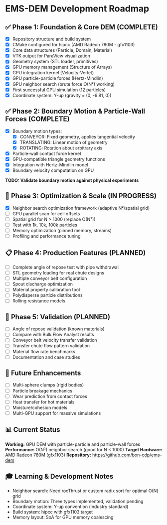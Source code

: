 # EMS-DEM Development Roadmap

## ✅ Phase 1: Foundation & Core DEM (COMPLETE)
- [x] Repository structure and build system
- [x] CMake configured for hipcc (AMD Radeon 780M - gfx1103)
- [x] Core data structures (Particle, Domain, Material)
- [x] VTK output for ParaView visualization
- [x] Geometry system (STL loader, primitives)
- [x] GPU memory management (Structure of Arrays)
- [x] GPU integration kernel (Velocity-Verlet)
- [x] GPU particle-particle forces (Hertz-Mindlin)
- [x] GPU neighbor search (brute force O(N²) working)
- [x] First successful GPU simulation (12 particles)
- [x] Coordinate system: Y-up (gravity = (0, -9.81, 0))

## ✅ Phase 2: Boundary Motion & Particle-Wall Forces (COMPLETE)
- [x] Boundary motion types:
  - [x] CONVEYOR: Fixed geometry, applies tangential velocity
  - [x] TRANSLATING: Linear motion of geometry
  - [x] ROTATING: Rotation about arbitrary axis
- [x] Particle-wall contact force kernel
- [x] GPU-compatible triangle geometry functions
- [x] Integration with Hertz-Mindlin model
- [x] Boundary velocity computation on GPU

**TODO: Validate boundary motion against physical experiments**

## 🚧 Phase 3: Optimization & Scale (IN PROGRESS)
- [x] Neighbor search optimization framework (adaptive N²/spatial grid)
- [ ] GPU parallel scan for cell offsets
- [ ] Spatial grid for N > 1000 (replace O(N²))
- [ ] Test with 1k, 10k, 100k particles
- [ ] Memory optimization (pinned memory, streams)
- [ ] Profiling and performance tuning

## 📋 Phase 4: Production Features (PLANNED)
- [ ] Complete angle of repose test with pipe withdrawal
- [ ] STL geometry loading for real chute designs
- [ ] Multiple conveyor belt configuration
- [ ] Spout discharge optimization
- [ ] Material property calibration tool
- [ ] Polydisperse particle distributions
- [ ] Rolling resistance models

## 🎯 Phase 5: Validation (PLANNED)
- [ ] Angle of repose validation (known materials)
- [ ] Compare with Bulk Flow Analyst results
- [ ] Conveyor belt velocity transfer validation
- [ ] Transfer chute flow pattern validation
- [ ] Material flow rate benchmarks
- [ ] Documentation and case studies

## 🔬 Future Enhancements
- [ ] Multi-sphere clumps (rigid bodies)
- [ ] Particle breakage mechanics
- [ ] Wear prediction from contact forces
- [ ] Heat transfer for hot materials
- [ ] Moisture/cohesion models
- [ ] Multi-GPU support for massive simulations

## 📊 Current Status
**Working:** GPU DEM with particle-particle and particle-wall forces
**Performance:** O(N²) neighbor search (good for N < 1000)
**Target Hardware:** AMD Radeon 780M (gfx1103)
**Repository:** https://github.com/bon-cdp/ems-dem

## 🎓 Learning & Development Notes
- Neighbor search: Need rocThrust or custom radix sort for optimal O(N) grid
- Boundary motion: Three types implemented, validation pending
- Coordinate system: Y-up convention (industry standard)
- Build system: hipcc with gfx1103 target
- Memory layout: SoA for GPU memory coalescing

